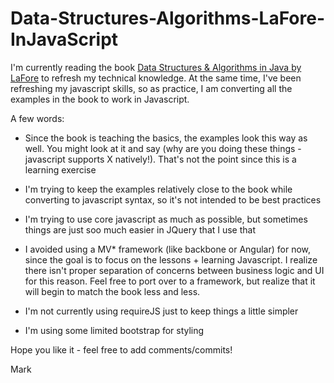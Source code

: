 # Data-Structures-Algorithms-LaFore-InJavaScript
I'm currently reading the book [Data Structures & Algorithms in Java by LaFore](http://www.amazon.com/Data-Structures-Algorithms-Java-Edition/dp/0672324539) to refresh my technical knowledge.  At the same time, I've been refreshing my javascript skills, so as practice, I am converting all the examples in the book to work in Javascript.

A few words:

+ Since the book is teaching the basics, the examples look this way as well. You might look at it and say (why are you doing these things - javascript supports X natively!). That's not the point since this is a learning exercise

+ I'm trying to keep the examples relatively close to the book while converting to javascript syntax, so it's not intended to be best practices

+ I'm trying to use core javascript as much as possible, but sometimes things are just soo much easier in JQuery that I use that

+ I avoided using a MV* framework (like backbone or Angular) for now, since the goal is to focus on the lessons + learning Javascript. I realize there isn't proper separation of concerns between business logic and UI for this reason.  Feel free to port over to a framework, but realize that it will begin to match the book less and less.

+ I'm not currently using requireJS just to keep things a little simpler

+ I'm using some limited bootstrap for styling

Hope you like it - feel free to add comments/commits!


Mark
